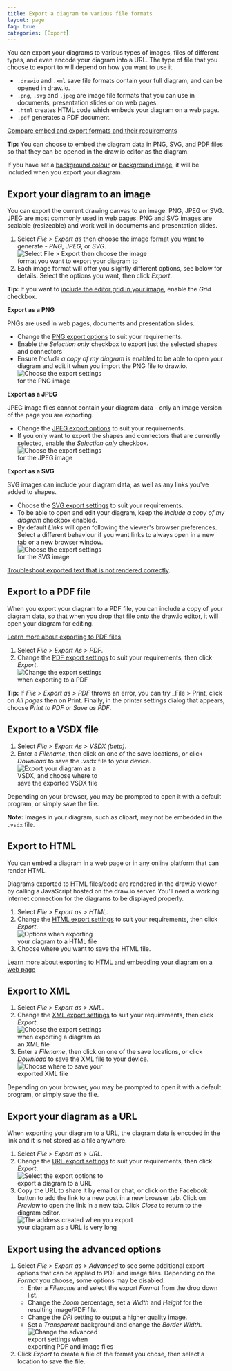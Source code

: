 ```yaml
---
title: Export a diagram to various file formats
layout: page
faq: true
categories: [Export]
---
```


You can export your diagrams to various types of images, files of different types, and even encode your diagram into a URL. The type of file that you choose to export to will depend on how you want to use it.

* ``.drawio`` and ``.xml`` save file formats contain your full diagram, and can be opened in draw.io.
* ``.png``, ``.svg`` and ``.jpeg`` are image file formats that you can use in documents, presentation slides or on web pages.
* ``.html`` creates HTML code which embeds your diagram on a web page.
* ``.pdf`` generates a PDF document.

[Compare embed and export formats and their requirements](/doc/faq/embed-formats-compare.html)

**Tip:** You can choose to embed the diagram data in PNG, SVG, and PDF files so that they can be opened in the draw.io editor as the diagram.

If you have set a [background colour](/doc/faq/background-colour.html) or [background image](/doc/faq/background-image.html), it will be included when you export your diagram.

## Export your diagram to an image

You can export the current drawing canvas to an image: PNG, JPEG or SVG. JPEG are most commonly used in web pages. PNG and SVG images are scalable (resizeable) and work well in documents and presentation slides.

1. Select _File > Export as_ then choose the image format you want to generate - _PNG_, _JPEG_, or _SVG_.
<br /><img src="/assets/img/blog/file-export-image.png" style="width=100%;max-width:300px;height:auto;" alt="Select File > Export then choose the image format you want to export your diagram to">
1. Each image format will offer you slightly different options, see below for details. Select the options you want, then click _Export_.

**Tip:** If you want to [include the editor grid in your image](/doc/faq/export-with-grid.html), enable the _Grid_ checkbox.

**Export as a PNG**

PNGs are used in web pages, documents and presentation slides.
   * Change the [PNG export options](/doc/faq/export-to-png.html) to suit your requirements.
   * Enable the _Selection only_ checkbox to export just the selected shapes and connectors
   * Ensure _Include a copy of my diagram_ is enabled to be able to open your diagram and edit it when you import the PNG file to draw.io.
   <br /><img src="/assets/img/blog/export-png-options.png" style="width=100%;max-width:200px;height:auto;" alt="Choose the export settings for the PNG image">

**Export as a JPEG**

JPEG image files cannot contain your diagram data - only an image version of the page you are exporting.
   * Change the [JPEG export options](/doc/faq/export-to-jpeg.html) to suit your requirements.
   * If you only want to export the shapes and connectors that are currently selected, enable the _Selection only_ checkbox.
   <br /><img src="/assets/img/blog/export-jpeg-options.png" style="width=100%;max-width:200px;height:auto;" alt="Choose the export settings for the JPEG image">

**Export as a SVG**

SVG images can include your diagram data, as well as any links you've added to shapes.
   * Choose the [SVG export settings](/doc/faq/export-to-svg.html) to suit your requirements.
   * To be able to open and edit your diagram, keep the _Include a copy of my diagram_ checkbox enabled.
   * By default _Links_ will open following the viewer's browser preferences. Select a different behaviour if you want links to always open in a new tab or a new browser window.
   <br /><img src="/assets/img/blog/export-svg-options.png" style="width=100%;max-width:200px;height:auto;" alt="Choose the export settings for the SVG image">

[Troubleshoot exported text that is not rendered correctly](/doc/faq/svg-export-text-problems.html).

## Export to a PDF file

When you export your diagram to a PDF file, you can include a copy of your diagram data, so that when you drop that file onto the draw.io editor, it will open your diagram for editing.

[Learn more about exporting to PDF files](/blog/export-pdf.html)

1. Select _File > Export As > PDF_.
2. Change the [PDF export settings](/doc/faq/export-to-pdf.html) to suit your requirements, then click _Export_.
<br /><img src="/assets/img/blog/export-pdf-options.png" style="width=100%;max-width:200px;height:auto;" alt="Change the export settings when exporting to a PDF">

**Tip:** If _File > Export as > PDF_ throws an error, you can try _File > Print, click on _All pages_ then on Print.  Finally, in the printer settings dialog that appears, choose _Print to PDF_ or _Save as PDF_.

## Export to a VSDX file

1. Select _File > Export As > VSDX (beta)_.
2. Enter a _Filename_, then click on one of the save locations, or click _Download_ to save the .vsdx file to your device.
<br /><img src="/assets/img/blog/save-as-vsdx.png" style="width=100%;max-width:200px;height:auto;" alt="Export your diagram as a VSDX, and choose where to save the exported VSDX file">

Depending on your browser, you may be prompted to open it with a default program, or simply save the file.

**Note:** Images in your diagram, such as clipart, may not be embedded in the ``.vsdx`` file.

## Export to HTML

You can embed a diagram in a web page or in any online platform that can render HTML.

Diagrams exported to HTML files/code are rendered in the draw.io viewer by calling a JavaScript hosted on the draw.io server. You'll need a working internet connection for the diagrams to be displayed properly.

1. Select _File > Export as > HTML_.
2. Change the [HTML export settings](/doc/faq/export-to-html.html) to suit your requirements, then click _Export_.
<br /><img src="/assets/img/blog/export-html-options.png" style="width=100%;max-width:200px;height:auto;" alt="Options when exporting your diagram to a HTML file">
3. Choose where you want to save the HTML file.

[Learn more about exporting to HTML and embedding your diagram on a web page](/blog/export-html)

## Export to XML

1. Select _File > Export as > XML_.
2. Change the [XML export settings](/doc/faq/export-to-xml.html) to suit your requirements, then click _Export_.
<br /><img src="/assets/img/blog/export-xml-options.png" style="width=100%;max-width:200px;height:auto;" alt="Choose the export settings when exporting a diagram as an XML file">
3. Enter a _Filename_, then click on one of the save locations, or click _Download_ to save the XML file to your device.
<br /><img src="/assets/img/blog/save-as-xml.png" style="width=100%;max-width:200px;height:auto;" alt="Choose where to save your exported XML file">

Depending on your browser, you may be prompted to open it with a default program, or simply save the file.

## Export your diagram as a URL

When exporting your diagram to a URL, the diagram data is encoded in the link and it is not stored as a file anywhere.

1. Select _File > Export as > URL_.
2. Change the [URL export settings](/doc/faq/export-to-url.html) to suit your requirements, then click _Export_.
<br /><img src="/assets/img/blog/export-url.png" style="width=100%;max-width:200px;height:auto;" alt="Select the export options to export a diagram to a URL">
3. Copy the URL to share it by email or chat, or click on the Facebook button to add the link to a new post in a new browser tab. Click on _Preview_ to open the link in a new tab. Click _Close_ to return to the diagram editor.
<br /><img src="/assets/img/blog/exported-url.png" style="width=100%;max-width:300px;height:auto;" alt="The address created when you export your diagram as a URL is very long">

## Export using the advanced options

1. Select _File > Export as > Advanced_ to see some additional export options that can be applied to PDF and image files. Depending on the _Format_ you choose, some options may be disabled.
   * Enter a _Filename_ and select the export _Format_ from the drop down list.
   * Change the _Zoom_ percentage, set a _Width_ and _Height_ for the resulting image/PDF file.
   * Change the _DPI_ setting to output a higher quality image.
   * Set a _Transparent_ background and change the _Border Width_.
<br /><img src="/assets/img/blog/export-settings-pdf.png" style="width=100%;max-width:200px;height:auto;" alt="Change the advanced export settings when exporting PDF and image files">
2. Click _Export_ to create a file of the format you chose, then select a location to save the file.
